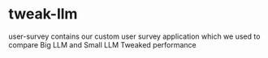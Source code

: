 # tweak-llm

user-survey contains our custom user survey application which we used to compare Big LLM and Small LLM Tweaked performance 
